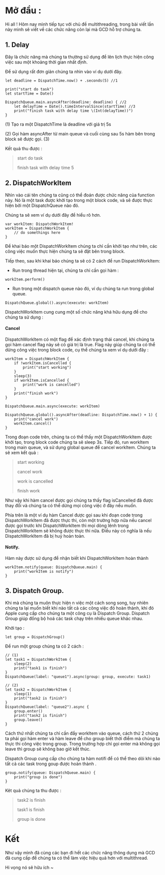 # Mở đầu : 
Hi all ! Hôm nay mình tiếp tục với chủ đề multithreading, trong bài viết lần này mình sẽ viết về các chức năng còn lại mà GCD hỗ trợ chúng ta.

## 1. Delay

Đây là chức năng mà chúng ta thường sử dụng để lên lịch thực hiện công việc sau một khoảng thời gian nhất định. 

Để sử dụng rất đơn giản chúng ta nhìn vào ví dụ dưới đây.

```
let deadline = DispatchTime.now() + .seconds(5) //1

print("start do task")
let startTime = Date()

DispatchQueue.main.asyncAfter(deadline: deadline) { //2
    let delayTime = Date().timeIntervalSince(startTime) //3
    print("finish task with delay time \(Int(delayTime))")
}

```

(1) Tạo ra một DispatchTime là deadline với giá trị 5s

(2) Gọi hàm asyncAfter từ main queue và cuối cùng sau 5s hàm bên trong block sẽ được gọi. (3)

 Kết quả thu được :

>start do task
>
>finish task with delay time 5
> 

## 2. DispatchWorkItem

Nhìn vào cái tên chúng ta cũng có thể đoán được chức năng của function này. Nó là một task được khởi tạo trong một block code, và sẽ được thực hiện bởi một DispatchQueue nào đó.

Chúng ta sẽ xem ví dụ dưới đây để hiểu rõ hơn.

```
var workItem: DispatchWorkItem!
workItem = DispatchWorkItem {
    // do somethings here
}
```

Để khai báo một DispatchWorkItem chúng ta chỉ cần khởi tạo như trên, các công việc muốn thực hiện chúng ta sẽ đặt bên trong block.

Tiếp theo, sau khi khai báo chúng ta sẽ có 2 cách để run DispatchWorkItem:
- Run trong thread hiện tại, chúng ta chỉ cần gọi hàm :

```
workItem.perform()
```
- Run trong một dispatch queue nào đó, ví dụ chúng ta run trong global queue.
```
DispatchQueue.global().async(execute: workItem)
```

DispatchWorkItem cung cung một số chức năng khá hữu dụng để cho chúng ta sử dụng : 
#### Cancel
DispatchWorkItem có một flag để xác định trạng thái cancel, khi chúng ta gọi hàm cancel flag này sẽ có giá trị là true. Flag này giúp chúng ta có thể dừng công việc trong block code, cụ thể chúng ta xem ví dụ dưới đây :
```
workItem = DispatchWorkItem {
    if !workItem.isCancelled {
        print("start working")
    }
    sleep(3)
    if workItem.isCancelled {
        print("work is cancelled")
    }
    print("finish work")
}

DispatchQueue.main.async(execute: workItem)

DispatchQueue.global().asyncAfter(deadline: DispatchTime.now() + 1) {
    print("cancel work")
    workItem.cancel()
}
```

Trong đoạn code trên, chúng ta có thể thấy một DispatchWorkItem được khởi tạo, trong block code chúng ta sẽ sleep 3s. 
Tiếp đó, run workItem trong main queue, và sử dụng global queue để cancel workItem. Chúng ta sẽ xem kết quả :

> start working
> 
>cancel work
>
>work is cancelled
>
>finish work
>


Như vậy khi hàm cancel được gọi chúng ta thấy flag isCancelled đã được thay đổi và chúng ta có thể dừng mọi công việc ở đây nếu muốn.

Phía trên là một ví dụ hàm Cancel được gọi sau khi đoạn code trong DispatchWorkItem đã được thực thi, còn một trường hợp nữa nếu cancel được gọi trước khi DispatchWorkItem thì mọi dòng lênh trong DispatchWorkItem sẽ không được thực thi nữa. Điều này có nghĩa là nếu DispatchWorkItem đã bị huỷ hoàn toàn.


#### Notify.

Hàm này được sử dụng để nhận biết khi DispatchWorkItem hoàn thành 
```
workItem.notify(queue: DispatchQueue.main) {
    print("workItem is notify")
}
```
## 3. Dispatch Group.

Khi mà chúng ta muôn thực hiện n việc một cách song song, tuy nhiên chúng ta lại muốn biết khi nào tất cả các công việc đó hoàn thành, khi đó Apple cung cấp cho chúng ta một công cụ là Dispatch Group. Dispatch Group giúp đồng bộ hoá các task chạy trên nhiều queue khác nhau.

Khởi tạo :
```
let group = DispatchGroup()
```

Để run một group chúng ta có 2 cách :

```
// (1)
let task1 = DispatchWorkItem {
    sleep(2)
    print("task1 is finish")
}
DispatchQueue(label: "queue1").async(group: group, execute: task1)

// (2)
let task2 = DispatchWorkItem {
    sleep(1)
    print("task2 is finish")
}
DispatchQueue(label: "queue2").async {
    group.enter()
    print("task2 is finish")
    group.leave()
}
```

Cách thứ nhất chúng ta chỉ cần đẩy workItem vào queue, cách thứ 2 chúng ta phải gọi hàm enter và hàm leave để cho group biết thời điểm mà chúng ta thực thi công việc trong group. Trong trường hợp chỉ gọi enter mà không gọi leave thì group sẽ không bao giờ kết thúc.

Dispatch Group cung cấp cho chúng ta hàm notifi để có thể theo dõi khi nào tất cả các task trong goup được hoàn thành .

```
group.notify(queue: DispatchQueue.main) {
    print("group is done")
}
```

Kêt quả chúng ta thu được :
>task2 is finish
>
> task1 is finish
> 
> group is done
> 

# Kết 
Như vậy mình đã cùng các bạn đi hết các chức năng thông dụng mà GCD đã cung cấp để chúng ta có thể làm việc hiệu quả hơn với multithread. 

Hi vọng nó sẽ hữu ích ~